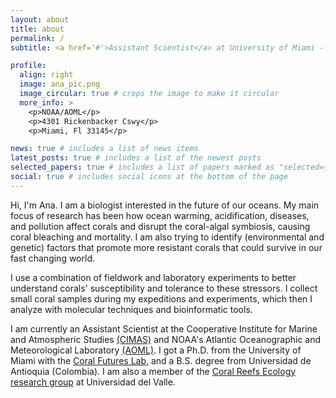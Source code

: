 ```yaml
---
layout: about
title: about
permalink: /
subtitle: <a href='#'>Assistant Scientist</a> at University of Miami - CIMAS

profile:
  align: right
  image: ana_pic.png
  image_circular: true # crops the image to make it circular
  more_info: >
    <p>NOAA/AOML</p>
    <p>4301 Rickenbacker Cswy</p>
    <p>Miami, Fl 33145</p>

news: true # includes a list of news items
latest_posts: true # includes a list of the newest posts
selected_papers: true # includes a list of papers marked as "selected={true}"
social: true # includes social icons at the bottom of the page
---
```


Hi, I'm Ana. I am a biologist interested in the future of our oceans. My main focus of research has been how ocean warming, acidification, diseases, and pollution affect corals and disrupt the coral-algal symbiosis, causing coral bleaching and mortality. I am also trying to identify (environmental and genetic) factors that promote more resistant corals that could survive in our fast changing world.


I use a combination of fieldwork and laboratory experiments to better understand corals' susceptibility and tolerance to these stressors. I collect small coral samples during my expeditions and experiments, which then I analyze with molecular techniques and bioinformatic tools.

I am currently an Assistant Scientist at the Cooperative Institute for Marine and Atmospheric Studies [(CIMAS)](https://cimas.earth.miami.edu/) and NOAA's Atlantic Oceanographic and Meteorological Laboratory [(AOML)](https://www.aoml.noaa.gov/people/ana-maria-palacio/). I got a Ph.D. from the University of Miami with the [Coral Futures Lab](https://coralreeffutures.rsmas.miami.edu/people/ana-palacio/index.html), and a B.S. degree from Universidad de Antioquia (Colombia). I am also a member of the [Coral Reefs Ecology research group](https://arrecifes.correounivalle.edu.co/integrantes-del-grupo) at Universidad del Valle.